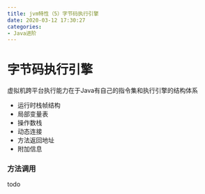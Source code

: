 ```yaml
---
title: jvm特性（5）字节码执行引擎
date: 2020-03-12 17:30:27
categories:
- Java进阶
---
```


# 字节码执行引擎
<!--more-->

虚拟机跨平台执行能力在于Java有自己的指令集和执行引擎的结构体系

* 运行时栈帧结构
* 局部变量表
* 操作数栈
* 动态连接
* 方法返回地址
* 附加信息

### 方法调用

todo